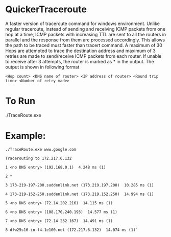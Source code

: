 # QuickerTraceroute
A faster version of traceroute command for windows environment. Unlike regular traceroute, instead of sending and receiving ICMP packets from one hop at a time, ICMP packets with increasing TTL are sent to all the routers in parallel and the response from them are processed accordingly. This allows the path to be traced must faster than tracert command.
A maximum of 30 Hops are attempted to trace the destination address and maximum of 3 retries are made to send/receive ICMP packets from each router. If unable to receive after 3 attempts, the router is marked as * in the output.
The output is shown in following format

    <Hop count> <DNS name of router> <IP address of router> <Round trip time> <Number of retry made>


# To Run
./TraceRoute.exe <hostname>

# Example:

`./TraceRoute.exe www.google.com`

    Tracerouting to 172.217.6.132
    
    1 <no DNS entry> (192.168.0.1)  4.248 ms (1)
    
    2 *
    
    3 173-219-197-200.suddenlink.net (173.219.197.200)  10.285 ms (1)
    
    4 173-219-152-250.suddenlink.net (173.219.152.250)  14.994 ms (1)
    
    5 <no DNS entry> (72.14.202.216)  14.115 ms (1)
    
    6 <no DNS entry> (108.170.240.193)  14.577 ms (1)
    
    7 <no DNS entry> (72.14.232.167)  14.491 ms (1)
    
    8 dfw25s16-in-f4.1e100.net (172.217.6.132)  14.074 ms (1)`
    
    
